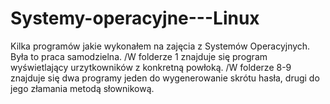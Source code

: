 # Systemy-operacyjne---Linux
Kilka programów jakie wykonałem na zajęcia z Systemów Operacyjnych. Była to praca samodzielna.
/W folderze 1 znajduje się program wyświetlający urzytkowników z konkretną powłoką.
/W folderze 8-9 znajduje się dwa programy jeden do wygenerowanie skrótu hasła, drugi do jego złamania metodą słownikową.
